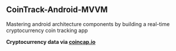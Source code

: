## CoinTrack-Android-MVVM
Mastering android architecture components by building a real-time cryptocurrency coin tracking app

**Cryptocurrency data via [coincap.io](http://coincap.io/)**

